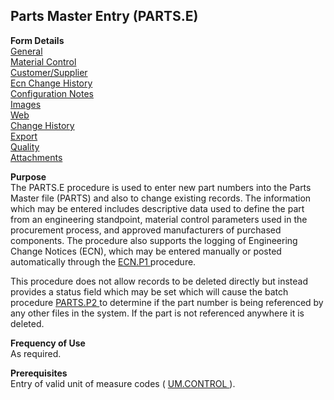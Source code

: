 ##  Parts Master Entry (PARTS.E)

<PageHeader />

**Form Details**  
[ General ](PARTS-E-1/README.md)   
[ Material Control ](PARTS-E-2/README.md)   
[ Customer/Supplier ](PARTS-E-3/README.md)   
[ Ecn Change History ](PARTS-E-4/README.md)   
[ Configuration Notes ](PARTS-E-5/README.md)   
[ Images ](PARTS-E-6/README.md)   
[ Web ](PARTS-E-7/README.md)   
[ Change History ](PARTS-E-8/README.md)   
[ Export ](PARTS-E-9/README.md)   
[ Quality ](PARTS-E-10/README.md)   
[ Attachments ](PARTS-E-11/README.md)   

**Purpose**  
The PARTS.E procedure is used to enter new part numbers into the Parts Master file (PARTS) and also to change existing records. The information which may be entered includes descriptive data used to define the part from an engineering standpoint, material control parameters used in the procurement process, and approved manufacturers of purchased components. The procedure also supports the logging of Engineering Change Notices (ECN), which may be entered manually or posted automatically through the [ ECN.P1 ](../../ENG-PROCESS/ECN-P1/README.md) procedure.   
  
This procedure does not allow records to be deleted directly but instead provides a status field which may be set which will cause the batch procedure [ PARTS.P2 ](../../ENG-PROCESS/PARTS-P2/README.md) to determine if the part number is being referenced by any other files in the system. If the part is not referenced anywhere it is deleted. 

**Frequency of Use**  
As required.

**Prerequisites**  
Entry of valid unit of measure codes ( [ UM.CONTROL ](../UM-CONTROL/README.md) ). 

<badge text= "Version 8.10.57" vertical="middle" />

<PageFooter />